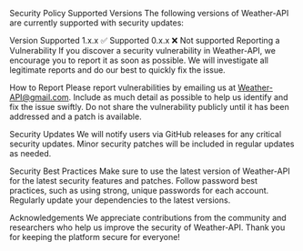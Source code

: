 Security Policy
Supported Versions
The following versions of Weather-API are currently supported with security updates:

Version Supported
1.x.x ✅ Supported
0.x.x ❌ Not supported
Reporting a Vulnerability
If you discover a security vulnerability in Weather-API, we encourage you to report it as soon as possible. We will investigate all legitimate reports and do our best to quickly fix the issue.

How to Report
Please report vulnerabilities by emailing us at Weather-API@gmail.com. Include as much detail as possible to help us identify and fix the issue swiftly.
Do not share the vulnerability publicly until it has been addressed and a patch is available.

Security Updates
We will notify users via GitHub releases for any critical security updates.
Minor security patches will be included in regular updates as needed.

Security Best Practices
Make sure to use the latest version of Weather-API for the latest security features and patches.
Follow password best practices, such as using strong, unique passwords for each account.
Regularly update your dependencies to the latest versions.

Acknowledgements
We appreciate contributions from the community and researchers who help us improve the security of Weather-API. Thank you for keeping the platform secure for everyone!
